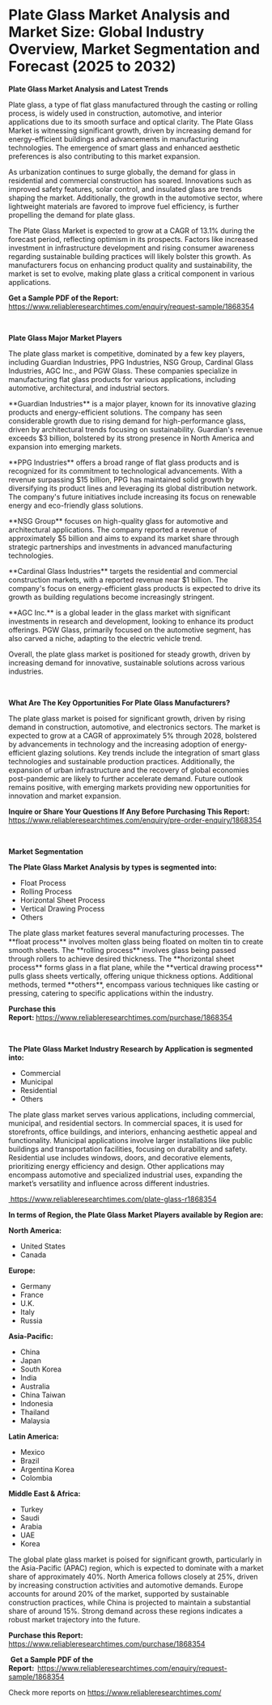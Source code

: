 <p><h1>Plate Glass Market Analysis and Market Size: Global Industry Overview, Market Segmentation and Forecast (2025 to 2032)</h1></p><p><strong>Plate Glass Market Analysis and Latest Trends</strong></p>
<p><p>Plate glass, a type of flat glass manufactured through the casting or rolling process, is widely used in construction, automotive, and interior applications due to its smooth surface and optical clarity. The Plate Glass Market is witnessing significant growth, driven by increasing demand for energy-efficient buildings and advancements in manufacturing technologies. The emergence of smart glass and enhanced aesthetic preferences is also contributing to this market expansion.</p><p>As urbanization continues to surge globally, the demand for glass in residential and commercial construction has soared. Innovations such as improved safety features, solar control, and insulated glass are trends shaping the market. Additionally, the growth in the automotive sector, where lightweight materials are favored to improve fuel efficiency, is further propelling the demand for plate glass. </p><p>The Plate Glass Market is expected to grow at a CAGR of 13.1% during the forecast period, reflecting optimism in its prospects. Factors like increased investment in infrastructure development and rising consumer awareness regarding sustainable building practices will likely bolster this growth. As manufacturers focus on enhancing product quality and sustainability, the market is set to evolve, making plate glass a critical component in various applications.</p></p>
<p><strong>Get a Sample PDF of the Report:&nbsp;</strong> <a href="https://www.reliableresearchtimes.com/enquiry/request-sample/1868354?utm_campaign=3281&utm_medium=2&utm_source=Github&utm_content=ia&utm_term=01042025&utm_id=plate-glass">https://www.reliableresearchtimes.com/enquiry/request-sample/1868354</a></p>
<p>&nbsp;</p>
<p><strong>Plate Glass Major Market Players</strong></p>
<p><p>The plate glass market is competitive, dominated by a few key players, including Guardian Industries, PPG Industries, NSG Group, Cardinal Glass Industries, AGC Inc., and PGW Glass. These companies specialize in manufacturing flat glass products for various applications, including automotive, architectural, and industrial sectors.</p><p>**Guardian Industries** is a major player, known for its innovative glazing products and energy-efficient solutions. The company has seen considerable growth due to rising demand for high-performance glass, driven by architectural trends focusing on sustainability. Guardian's revenue exceeds $3 billion, bolstered by its strong presence in North America and expansion into emerging markets.</p><p>**PPG Industries** offers a broad range of flat glass products and is recognized for its commitment to technological advancements. With a revenue surpassing $15 billion, PPG has maintained solid growth by diversifying its product lines and leveraging its global distribution network. The company's future initiatives include increasing its focus on renewable energy and eco-friendly glass solutions.</p><p>**NSG Group** focuses on high-quality glass for automotive and architectural applications. The company reported a revenue of approximately $5 billion and aims to expand its market share through strategic partnerships and investments in advanced manufacturing technologies.</p><p>**Cardinal Glass Industries** targets the residential and commercial construction markets, with a reported revenue near $1 billion. The company's focus on energy-efficient glass products is expected to drive its growth as building regulations become increasingly stringent.</p><p>**AGC Inc.** is a global leader in the glass market with significant investments in research and development, looking to enhance its product offerings. PGW Glass, primarily focused on the automotive segment, has also carved a niche, adapting to the electric vehicle trend.</p><p>Overall, the plate glass market is positioned for steady growth, driven by increasing demand for innovative, sustainable solutions across various industries.</p></p>
<p>&nbsp;</p>
<p><strong>What Are The Key Opportunities For Plate Glass Manufacturers?</strong></p>
<p><p>The plate glass market is poised for significant growth, driven by rising demand in construction, automotive, and electronics sectors. The market is expected to grow at a CAGR of approximately 5% through 2028, bolstered by advancements in technology and the increasing adoption of energy-efficient glazing solutions. Key trends include the integration of smart glass technologies and sustainable production practices. Additionally, the expansion of urban infrastructure and the recovery of global economies post-pandemic are likely to further accelerate demand. Future outlook remains positive, with emerging markets providing new opportunities for innovation and market expansion.</p></p>
<p><strong>Inquire or Share Your Questions If Any Before Purchasing This Report:</strong> <a href="https://www.reliableresearchtimes.com/enquiry/pre-order-enquiry/1868354?utm_campaign=3281&utm_medium=2&utm_source=Github&utm_content=ia&utm_term=01042025&utm_id=plate-glass">https://www.reliableresearchtimes.com/enquiry/pre-order-enquiry/1868354</a></p>
<p>&nbsp;</p>
<p><strong>Market Segmentation</strong></p>
<p><strong>The Plate Glass Market Analysis by types is segmented into:</strong></p>
<p><ul><li>Float Process</li><li>Rolling Process</li><li>Horizontal Sheet Process</li><li>Vertical Drawing Process</li><li>Others</li></ul></p>
<p><p>The plate glass market features several manufacturing processes. The **float process** involves molten glass being floated on molten tin to create smooth sheets. The **rolling process** involves glass being passed through rollers to achieve desired thickness. The **horizontal sheet process** forms glass in a flat plane, while the **vertical drawing process** pulls glass sheets vertically, offering unique thickness options. Additional methods, termed **others**, encompass various techniques like casting or pressing, catering to specific applications within the industry.</p></p>
<p><strong>Purchase this Report:&nbsp;</strong><a href="https://www.reliableresearchtimes.com/purchase/1868354?utm_campaign=3281&utm_medium=2&utm_source=Github&utm_content=ia&utm_term=01042025&utm_id=plate-glass">https://www.reliableresearchtimes.com/purchase/1868354</a></p>
<p>&nbsp;</p>
<p><strong>The Plate Glass Market Industry Research by Application is segmented into:</strong></p>
<p><ul><li>Commercial</li><li>Municipal</li><li>Residential</li><li>Others</li></ul></p>
<p><p>The plate glass market serves various applications, including commercial, municipal, and residential sectors. In commercial spaces, it is used for storefronts, office buildings, and interiors, enhancing aesthetic appeal and functionality. Municipal applications involve larger installations like public buildings and transportation facilities, focusing on durability and safety. Residential use includes windows, doors, and decorative elements, prioritizing energy efficiency and design. Other applications may encompass automotive and specialized industrial uses, expanding the market’s versatility and influence across different industries.</p></p>
<p><a href="https://www.reliableresearchtimes.com/plate-glass-r1868354?utm_campaign=3281&utm_medium=2&utm_source=Github&utm_content=ia&utm_term=01042025&utm_id=plate-glass">&nbsp;https://www.reliableresearchtimes.com/plate-glass-r1868354</a></p>
<p><strong>In terms of Region, the Plate Glass Market Players available by Region are:</strong></p>
<p>
    <p> <strong> North America: </strong>
        <ul>
            <li>United States</li>
            <li>Canada</li>
        </ul>
        </p> 
    <p> <strong> Europe: </strong>
        <ul>
            <li>Germany</li>
            <li>France</li>
            <li>U.K.</li>
            <li>Italy</li>
            <li>Russia</li>
        </ul>
        </p> 
    <p> <strong> Asia-Pacific: </strong>
        <ul>
            <li>China</li>
            <li>Japan</li>
            <li>South Korea</li>
            <li>India</li>
            <li>Australia</li>
            <li>China Taiwan</li>
            <li>Indonesia</li>
            <li>Thailand</li>
            <li>Malaysia</li>
        </ul>
        </p> 
    <p> <strong> Latin America: </strong>
        <ul>
            <li>Mexico</li>
            <li>Brazil</li>
            <li>Argentina Korea</li>
            <li>Colombia</li>
        </ul>
        </p> 
    <p> <strong> Middle East & Africa: </strong>
        <ul>
            <li>Turkey</li>
            <li>Saudi</li>
            <li>Arabia</li>
            <li>UAE</li>
            <li>Korea</li>
        </ul>
    </p>
    </p>
<p><p>The global plate glass market is poised for significant growth, particularly in the Asia-Pacific (APAC) region, which is expected to dominate with a market share of approximately 40%. North America follows closely at 25%, driven by increasing construction activities and automotive demands. Europe accounts for around 20% of the market, supported by sustainable construction practices, while China is projected to maintain a substantial share of around 15%. Strong demand across these regions indicates a robust market trajectory into the future.</p></p>
<p><strong>Purchase this Report: </strong><a href="https://www.reliableresearchtimes.com/purchase/1868354?utm_campaign=3281&utm_medium=2&utm_source=Github&utm_content=ia&utm_term=01042025&utm_id=plate-glass">https://www.reliableresearchtimes.com/purchase/1868354</a></p>
<p>&nbsp;<strong>Get a Sample PDF of the Report:&nbsp;&nbsp;</strong><a href="https://www.reliableresearchtimes.com/enquiry/request-sample/1868354?utm_campaign=3281&utm_medium=2&utm_source=Github&utm_content=ia&utm_term=01042025&utm_id=plate-glass">https://www.reliableresearchtimes.com/enquiry/request-sample/1868354</a></p>
<p><strong></strong></p>
<p>Check more reports on <a href="https://www.reliableresearchtimes.com/?utm_campaign=3281&utm_medium=2&utm_source=Github&utm_content=ia&utm_term=01042025&utm_id=plate-glass">https://www.reliableresearchtimes.com/</a></p>